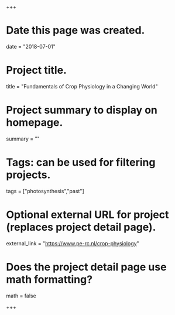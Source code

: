 +++
# Date this page was created.
date = "2018-07-01"

# Project title.
title = "Fundamentals of Crop Physiology in a Changing World"

# Project summary to display on homepage.
summary = ""

# Tags: can be used for filtering projects.
tags = ["photosynthesis","past"]

# Optional external URL for project (replaces project detail page).
external_link = "https://www.pe-rc.nl/crop-physiology" 

# Does the project detail page use math formatting?
math = false


+++
